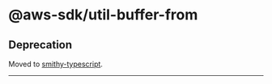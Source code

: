 # @aws-sdk/util-buffer-from

## Deprecation

Moved to [smithy-typescript](https://github.com/awslabs/smithy-typescript/tree/main/packages).

----